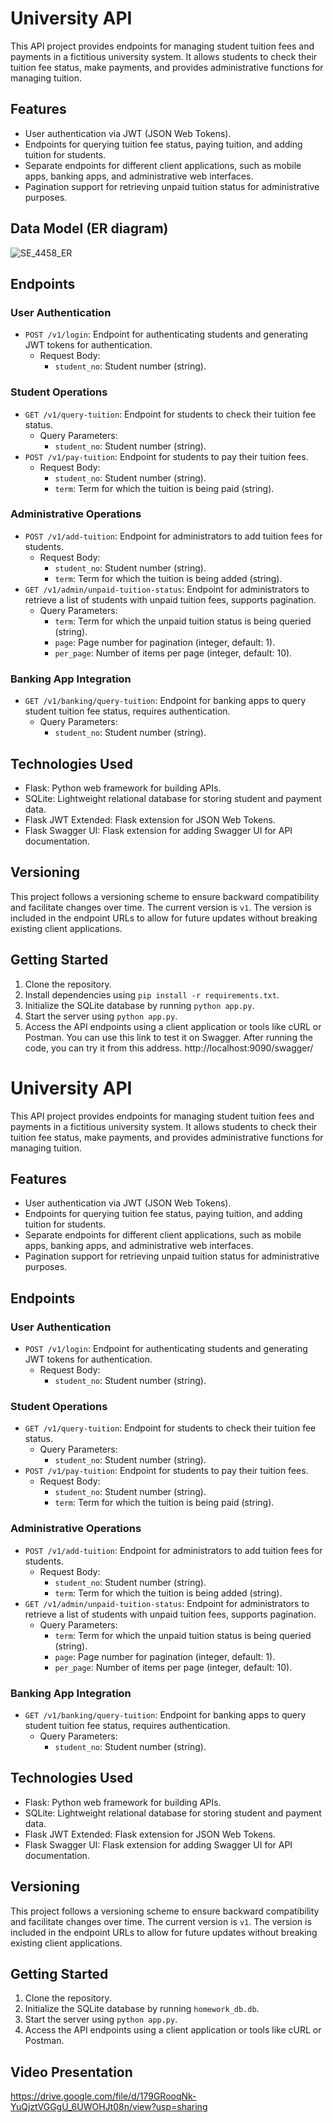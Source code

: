 # University API

This API project provides endpoints for managing student tuition fees and payments in a fictitious university system. It allows students to check their tuition fee status, make payments, and provides administrative functions for managing tuition.

## Features

- User authentication via JWT (JSON Web Tokens).
- Endpoints for querying tuition fee status, paying tuition, and adding tuition for students.
- Separate endpoints for different client applications, such as mobile apps, banking apps, and administrative web interfaces.
- Pagination support for retrieving unpaid tuition status for administrative purposes.
## Data Model (ER diagram)
![SE_4458_ER](https://github.com/OzlemKlc/SE_4458_WEB_API/assets/122043812/30d48a20-00f3-4eed-84c6-952e5db2cf5a)

## Endpoints

### User Authentication

- `POST /v1/login`: Endpoint for authenticating students and generating JWT tokens for authentication.
  - Request Body:
    - `student_no`: Student number (string).

### Student Operations

- `GET /v1/query-tuition`: Endpoint for students to check their tuition fee status.
  - Query Parameters:
    - `student_no`: Student number (string).
- `POST /v1/pay-tuition`: Endpoint for students to pay their tuition fees.
  - Request Body:
    - `student_no`: Student number (string).
    - `term`: Term for which the tuition is being paid (string).

### Administrative Operations

- `POST /v1/add-tuition`: Endpoint for administrators to add tuition fees for students.
  - Request Body:
    - `student_no`: Student number (string).
    - `term`: Term for which the tuition is being added (string).
- `GET /v1/admin/unpaid-tuition-status`: Endpoint for administrators to retrieve a list of students with unpaid tuition fees, supports pagination.
  - Query Parameters:
    - `term`: Term for which the unpaid tuition status is being queried (string).
    - `page`: Page number for pagination (integer, default: 1).
    - `per_page`: Number of items per page (integer, default: 10).

### Banking App Integration

- `GET /v1/banking/query-tuition`: Endpoint for banking apps to query student tuition fee status, requires authentication.
  - Query Parameters:
    - `student_no`: Student number (string).

## Technologies Used

- Flask: Python web framework for building APIs.
- SQLite: Lightweight relational database for storing student and payment data.
- Flask JWT Extended: Flask extension for JSON Web Tokens.
- Flask Swagger UI: Flask extension for adding Swagger UI for API documentation.

## Versioning

This project follows a versioning scheme to ensure backward compatibility and facilitate changes over time. The current version is `v1`. The version is included in the endpoint URLs to allow for future updates without breaking existing client applications.

## Getting Started

1. Clone the repository.
2. Install dependencies using `pip install -r requirements.txt`.
3. Initialize the SQLite database by running `python app.py`.
4. Start the server using `python app.py`.
5. Access the API endpoints using a client application or tools like cURL or Postman. You can use this link to test it on Swagger. After running the code, you can try it from this address.
http://localhost:9090/swagger/

# University API

This API project provides endpoints for managing student tuition fees and payments in a fictitious university system. It allows students to check their tuition fee status, make payments, and provides administrative functions for managing tuition.

## Features

- User authentication via JWT (JSON Web Tokens).
- Endpoints for querying tuition fee status, paying tuition, and adding tuition for students.
- Separate endpoints for different client applications, such as mobile apps, banking apps, and administrative web interfaces.
- Pagination support for retrieving unpaid tuition status for administrative purposes.

## Endpoints

### User Authentication

- `POST /v1/login`: Endpoint for authenticating students and generating JWT tokens for authentication.
  - Request Body:
    - `student_no`: Student number (string).

### Student Operations

- `GET /v1/query-tuition`: Endpoint for students to check their tuition fee status.
  - Query Parameters:
    - `student_no`: Student number (string).
- `POST /v1/pay-tuition`: Endpoint for students to pay their tuition fees.
  - Request Body:
    - `student_no`: Student number (string).
    - `term`: Term for which the tuition is being paid (string).

### Administrative Operations

- `POST /v1/add-tuition`: Endpoint for administrators to add tuition fees for students.
  - Request Body:
    - `student_no`: Student number (string).
    - `term`: Term for which the tuition is being added (string).
- `GET /v1/admin/unpaid-tuition-status`: Endpoint for administrators to retrieve a list of students with unpaid tuition fees, supports pagination.
  - Query Parameters:
    - `term`: Term for which the unpaid tuition status is being queried (string).
    - `page`: Page number for pagination (integer, default: 1).
    - `per_page`: Number of items per page (integer, default: 10).

### Banking App Integration

- `GET /v1/banking/query-tuition`: Endpoint for banking apps to query student tuition fee status, requires authentication.
  - Query Parameters:
    - `student_no`: Student number (string).

## Technologies Used

- Flask: Python web framework for building APIs.
- SQLite: Lightweight relational database for storing student and payment data.
- Flask JWT Extended: Flask extension for JSON Web Tokens.
- Flask Swagger UI: Flask extension for adding Swagger UI for API documentation.

## Versioning

This project follows a versioning scheme to ensure backward compatibility and facilitate changes over time. The current version is `v1`. The version is included in the endpoint URLs to allow for future updates without breaking existing client applications.

## Getting Started

1. Clone the repository.
2. Initialize the SQLite database by running `homework_db.db`.
4. Start the server using `python app.py`.
5. Access the API endpoints using a client application or tools like cURL or Postman.

## Video Presentation   
https://drive.google.com/file/d/179GRooqNk-YuQjztVGGgU_6UWOHJt08n/view?usp=sharing
